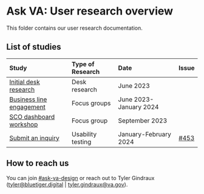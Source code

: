 # Ask VA: User research overview

This folder contains our user research documentation.

## List of studies

|Study|Type of Research|Date|Issue|
|:--|:--|:--|:--|
|[Initial desk research](https://github.com/department-of-veterans-affairs/va.gov-team/blob/master/products/ask-va/design/User%20research/Notes/Initial%20desk%20research.md)|Desk research|June 2023||
|[Business line engagement](https://github.com/department-of-veterans-affairs/va.gov-team/tree/master/products/ask-va/research/Business%20line%20engagement)|Focus groups|June 2023-January 2024||
|[SCO dashboard workshop](https://github.com/department-of-veterans-affairs/va.gov-team/tree/master/products/ask-va/research/SCO%20dashboard%20workshop)|Focus group|September 2023||
|[Submit an inquiry](https://github.com/department-of-veterans-affairs/va.gov-team/tree/master/products/ask-va/research/Submit%20an%20inquiry/Round%201)|Usability testing|January-February 2024|[#453](https://github.com/department-of-veterans-affairs/va.gov-research-repository/issues/453)|

## How to reach us

You can join [#ask-va-design](https://dsva.slack.com/archives/C06QUGXJD8R) or reach out to Tyler Gindraux (tyler@bluetiger.digital | tyler.gindraux@va.gov).
